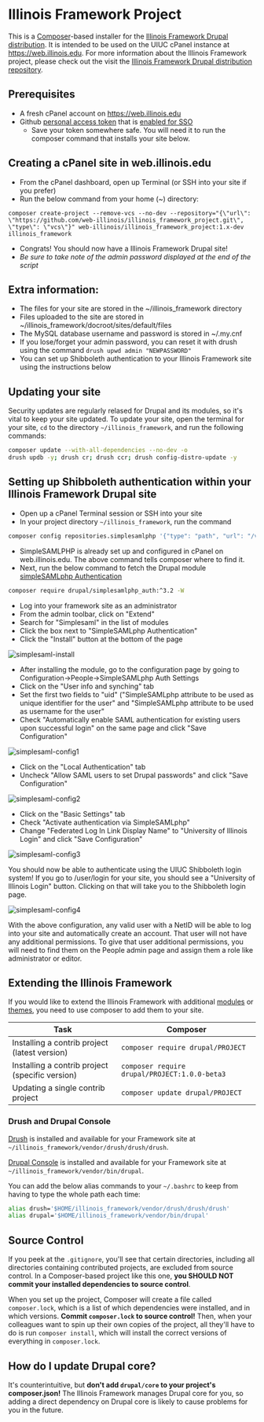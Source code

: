 # Illinois Framework Project

This is a [Composer](https://getcomposer.org/)-based installer for the [Illinois Framework Drupal distribution](https://github.com/web-illinois/illinois_framework_profile). It is intended to be used on the UIUC cPanel instance at https://web.illinois.edu. For more information about the Illinois Framework project, please check out the visit the [Illinois Framework Drupal distribution repository](https://github.com/web-illinois/illinois_framework_profile).

## Prerequisites

* A fresh cPanel account on https://web.illinois.edu
* Github [personal access token](https://docs.github.com/en/github/authenticating-to-github/keeping-your-account-and-data-secure/creating-a-personal-access-token) that is [enabled for SSO](https://docs.github.com/en/github/authenticating-to-github/authenticating-with-saml-single-sign-on/authorizing-a-personal-access-token-for-use-with-saml-single-sign-on)
  * Save your token somewhere safe. You will need it to run the composer command that installs your site below.

## Creating a cPanel site in web.illinois.edu

* From the cPanel dashboard, open up Terminal (or SSH into your site if you prefer)
* Run the below command from your home (~) directory:

```
composer create-project --remove-vcs --no-dev --repository="{\"url\": \"https://github.com/web-illinois/illinois_framework_project.git\", \"type\": \"vcs\"}" web-illinois/illinois_framework_project:1.x-dev illinois_framework
```

* Congrats! You should now have a Illinois Framework Drupal site!
* _Be sure to take note of the admin password displayed at the end of the script_

## Extra information:

* The files for your site are stored in the ~/illinois_framework directory
* Files uploaded to the site are stored in ~/illinois_framework/docroot/sites/default/files
* The MySQL database username and password is stored in ~/.my.cnf
* If you lose/forget your admin password, you can reset it with drush using the command `drush upwd admin "NEWPASSWORD"`
* You can set up Shibboleth authentication to your Illinois Framework site using the instructions below

## Updating your site

Security updates are regularly relased for Drupal and its modules, so it's vital to keep your site updated. To update your site, open the terminal for your site, `cd` to the directory `~/illinois_framework`, and run the following commands:

```bash
composer update --with-all-dependencies --no-dev -o
drush updb -y; drush cr; drush ccr; drush config-distro-update -y
```

## Setting up Shibboleth authentication within your Illinois Framework Drupal site

* Open up a cPanel Terminal session or SSH into your site
* In your project directory `~/illinois_framework`, run the command
```bash
composer config repositories.simplesamlphp '{"type": "path", "url": "/var/simplesamlphp-1.18"}'
```
* SimpleSAMLPHP is already set up and configured in cPanel on web.illinois.edu. The above command tells composer where to find it.
* Next, run the below command to fetch the Drupal module [simpleSAMLphp Authentication](https://www.drupal.org/project/simplesamlphp_auth)
```bash
composer require drupal/simplesamlphp_auth:^3.2 -W
```
* Log into your framework site as an administrator
* From the admin toolbar, click on "Extend"
* Search for "Simplesaml" in the list of modules
* Click the box next to "SimpleSAMLphp Authentication"
* Click the "Install" button at the bottom of the page

![simplesaml-install](https://user-images.githubusercontent.com/56594946/132043539-74833b8b-9d2f-499c-8b35-c09e674db21c.PNG)

* After installing the module, go to the configuration page by going to Configuration->People->SimpleSAMLphp Auth Settings
* Click on the "User info and synching" tab
* Set the first two fields to "uid" ("SimpleSAMLphp attribute to be used as unique identifier for the user" and "SimpleSAMLphp attribute to be used as username for the user"
* Check "Automatically enable SAML authentication for existing users upon successful login" on the same page and click "Save Configuration"

![simplesaml-config1](https://user-images.githubusercontent.com/56594946/132044290-3bb9e81d-82cf-41cf-91f5-1770351705e4.PNG)

* Click on the "Local Authentication" tab
* Uncheck "Allow SAML users to set Drupal passwords" and click "Save Configuration"

![simplesaml-config2](https://user-images.githubusercontent.com/56594946/132044492-07bb5f09-e8f3-4d91-ac77-a241e20855ff.PNG)

* Click on the "Basic Settings" tab
* Check "Activate authentication via SimpleSAMLphp"
* Change "Federated Log In Link Display Name" to "University of Illinois Login" and click "Save Configuration"

![simplesaml-config3](https://user-images.githubusercontent.com/56594946/132044734-e8b5158a-d168-485f-afb7-d25cce2bbe4e.PNG)

You should now be able to authenticate using the UIUC Shibboleth login system! If you go to /user/login for your site, you should see a "University of Illinois Login" button. Clicking on that will take you to the Shibboleth login page.

![simplesaml-config4](https://user-images.githubusercontent.com/56594946/132045163-aa51f1b3-4bbb-4439-b778-98ac133e39ff.PNG)

With the above configuration, any valid user with a NetID will be able to log into your site and automatically create an account. That user will not have any additional permissions. To give that user additional permissions, you will need to find them on the People admin page and assign them a role like administrator or editor.

## Extending the Illinois Framework

If you would like to extend the Illinois Framework with additional [modules](https://www.drupal.org/project/project_module) or [themes](https://www.drupal.org/project/project_theme), you need to use composer to add them to your site.  

| Task                                            | Composer                                          |
|-------------------------------------------------|---------------------------------------------------|
| Installing a contrib project (latest version)   | ```composer require drupal/PROJECT```             |
| Installing a contrib project (specific version) | ```composer require drupal/PROJECT:1.0.0-beta3``` |
| Updating a single contrib project               | ```composer update drupal/PROJECT```              |

### Drush and Drupal Console

[Drush](https://www.drush.org/) is installed and available for your Framework site at `~/illinois_framework/vendor/drush/drush/drush`.

[Drupal Console](https://drupalconsole.com/docs/en/about/what-is-the-drupal-console) is installed and available for your Framework site at `~/illinois_framework/vendor/bin/drupal`.

You can add the below alias commands to your `~/.bashrc` to keep from having to type the whole path each time:

```bash
alias drush='$HOME/illinois_framework/vendor/drush/drush/drush'
alias drupal='$HOME/illinois_framework/vendor/bin/drupal'
```

## Source Control
If you peek at the ```.gitignore```, you'll see that certain directories, including all directories containing contributed projects, are excluded from source control. In a Composer-based project like this one, **you SHOULD NOT commit your installed dependencies to source control**.

When you set up the project, Composer will create a file called ```composer.lock```, which is a list of which dependencies were installed, and in which versions. **Commit ```composer.lock``` to source control!** Then, when your colleagues want to spin up their own copies of the project, all they'll have to do is run ```composer install```, which will install the correct versions of everything in ```composer.lock```.

## How do I update Drupal core?
It's counterintuitive, but **don't add `drupal/core` to your project's composer.json!** The Illinois Framework manages Drupal core for you, so adding a direct dependency on Drupal core is likely to cause problems for you in the future.
